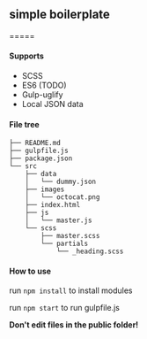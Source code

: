 ## simple boilerplate
=====
#### Supports
  * SCSS
  * ES6 (TODO)
  * Gulp-uglify
  * Local JSON data

#### File tree
```
├── README.md
├── gulpfile.js
├── package.json
└── src
    ├── data
    │   └── dummy.json
    ├── images
    │   └── octocat.png
    ├── index.html
    ├── js
    │   └── master.js
    └── scss
        ├── master.scss
        └── partials
            └── _heading.scss
```

#### How to use
   run `npm install` to install modules

   run `npm start` to run gulpfile.js

   __Don't edit files in the public folder!__
